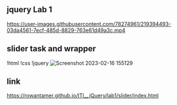 ## jquery Lab 1

https://user-images.githubusercontent.com/78274961/219394493-03da4561-7ecf-485d-8829-763e61d49a3c.mp4

## slider task and wrapper
!html
!css
!jquery
![Screenshot 2023-02-16 155129](https://user-images.githubusercontent.com/78274961/219382963-cbaff060-bf71-415d-8385-917581ff4cdc.jpg)
## link
https://rowantamer.github.io/ITI__jQuery/lab1/slider/index.html
